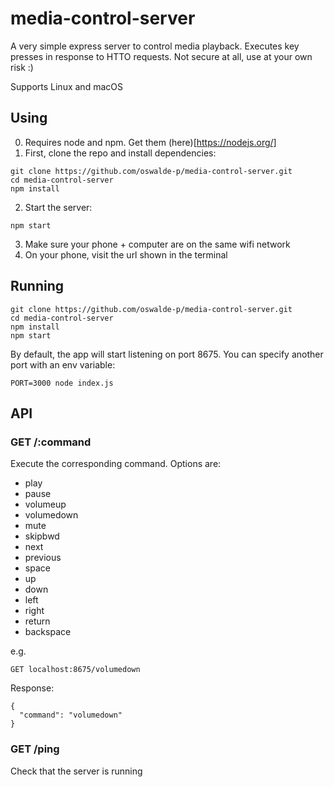 # media-control-server

A very simple express server to control media playback. Executes key presses in response to HTTO requests. Not secure at
 all, use at your own risk :)

Supports Linux and macOS

## Using

0. Requires node and npm. Get them (here)[https://nodejs.org/]
1. First, clone the repo and install dependencies:

```
git clone https://github.com/oswalde-p/media-control-server.git
cd media-control-server
npm install
```

2. Start the server:
```
npm start
```

3. Make sure your phone + computer are on the same wifi network
4. On your phone, visit the url shown in the terminal


## Running

```
git clone https://github.com/oswalde-p/media-control-server.git
cd media-control-server
npm install
npm start
```

By default, the app will start listening on port 8675. You can specify another port with an env variable:
```
PORT=3000 node index.js
```

## API

### GET /:command
Execute the corresponding command. Options are:
- play
- pause
- volumeup
- volumedown
- mute
- skipbwd
- next
- previous
- space
- up
- down
- left
- right
- return
- backspace

e.g.
```
GET localhost:8675/volumedown
```
Response:
```
{
  "command": "volumedown"
}
```

### GET /ping
Check that the server is running
